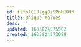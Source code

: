 ```yaml
---
id: flfolCIUsgg9sSPnM1OtK
title: Unique Values
desc: ''
updated: 1633824575502
created: 1633824573089
---
```


